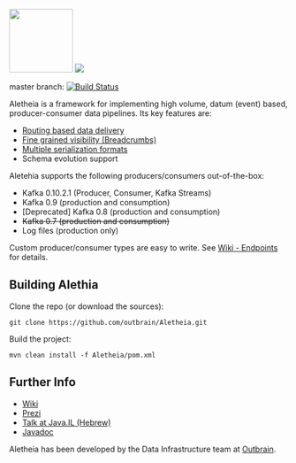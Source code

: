 <img src="/logo/Aletheia-logo.png" height="115"></img>
![](https://github.com/outbrain/Aletheia/blob/master/logo/Aletheia.png)

master branch: [![Build Status](https://travis-ci.org/outbrain/Aletheia.svg?branch=master)](https://travis-ci.org/outbrain/Aletheia)

Aletheia is a framework for implementing high volume, datum (event) based, producer-consumer data pipelines. Its key features are:
 * [Routing based data delivery](https://github.com/outbrain/Aletheia/wiki/Routing)
 * [Fine grained visibility (Breadcrumbs)](https://github.com/outbrain/Aletheia/wiki/Architectural-Overview#putting-things-together)
 * [Multiple serialization formats](https://github.com/outbrain/Aletheia/wiki/Serialization)
 * Schema evolution support    

Aletehia supports the following producers/consumers out-of-the-box:
* Kafka 0.10.2.1 (Producer, Consumer, Kafka Streams)
* Kafka 0.9 (production and consumption)
* [Deprecated] Kafka 0.8 (production and consumption)
* ~~Kafka 0.7 (production and consumption)~~
* Log files (production only)

Custom producer/consumer types are easy to write. See [Wiki - Endpoints](https://github.com/outbrain/Aletheia/wiki/EndPoints) for details.

Building Alethia
----------------
Clone the repo (or download the sources):

`git clone https://github.com/outbrain/Aletheia.git`

Build the project:

`mvn clean install -f Aletheia/pom.xml`

Further Info
------------

*  [Wiki](https://github.com/outbrain/Aletheia/wiki)
*  [Prezi](https://prezi.com/pqfbp7umqtvh/presentation)
*  [Talk at Java.IL (Hebrew)](https://www.parleys.com/tutorial/aletheia-outbrains-data-pipeline-backbone)
*  [Javadoc](http://outbrain.github.io/Aletheia/)


Aletheia has been developed by the Data Infrastructure team at [Outbrain](http://www.outbrain.com/).   
